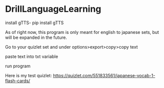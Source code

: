 # DrillLanguageLearning
install gTTS- pip install gTTS

As of right now, this program is only meant for english to japanese sets, but will be expanded in the future.

Go to your quizlet set and under options>export>copy>copy text

paste text into txt variable

run program

Here is my test quizlet: https://quizlet.com/551833561/japanese-vocab-1-flash-cards/
